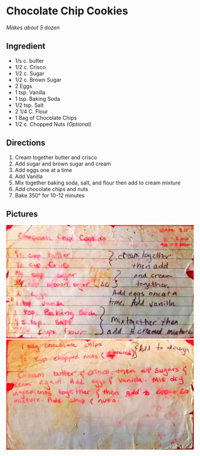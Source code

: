 Chocolate Chip Cookies
========================================================
*Makes about 5 dozen*

Ingredient
----------------------------------------------------------
* 1/s c. butter
* 1/2 c. Crisco
* 1/2 c. Sugar
* 1/2 c. Brown Sugar
* 2 Eggs
* 1 tsp. Vanilla
* 1 tsp. Baking Soda
* 1/2 tsp. Salt
* 2 1/4 C. Flour 
* 1 Bag of Chocolate Chips
* 1/2 c. Chopped Nuts *(Optional)*

Directions
------------------------------------
1. Cream together butter and crisco
2. Add sugar and brown sugar and cream
3. Add eggs one at a time
4. Add Vanilla
5. Mix together baking soda, salt, and flour then add to cream mixture
6. Add chocolate chips and nuts
7. Bake 350° for 10-12 minutes


Pictures
-------------------------------------------------
![Original Recipe, Part 1](./imgs/ChocolateChipCookies1.jpg "Original Recipe, Part 1")
![Original Recipe, Part 2](./imgs/ChocolateChipCookies2.jpg "Original Recipe, Part 2")


